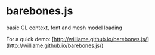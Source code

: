 barebones.js
============

basic GL context, font and mesh model loading

For a quick demo: [http://williame.github.io/barebones.js/](http://williame.github.io/barebones.js/)
